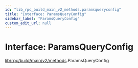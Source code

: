```yaml
---
id: "lib_rpc_build_main_v2_methods.paramsqueryconfig"
title: "Interface: ParamsQueryConfig"
sidebar_label: "ParamsQueryConfig"
custom_edit_url: null
---
```


# Interface: ParamsQueryConfig

[lib/rpc/build/main/v2/methods](../modules/lib_rpc_build_main_v2_methods.md).ParamsQueryConfig
